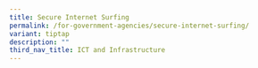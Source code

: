 ```yaml
---
title: Secure Internet Surfing
permalink: /for-government-agencies/secure-internet-surfing/
variant: tiptap
description: ""
third_nav_title: ICT and Infrastructure
---
```

